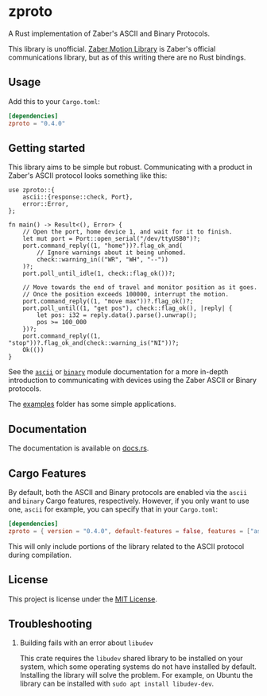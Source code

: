 # zproto

A Rust implementation of Zaber's ASCII and Binary Protocols.

This library is unofficial. [Zaber Motion Library](https://www.zaber.com/software)
is Zaber's official communications library, but as of this writing there are no Rust bindings.

## Usage

Add this to your `Cargo.toml`:

```toml
[dependencies]
zproto = "0.4.0"
```

## Getting started

This library aims to be simple but robust. Communicating with a product in Zaber's
ASCII protocol looks something like this:

```rust,no_run
use zproto::{
    ascii::{response::check, Port},
    error::Error,
};

fn main() -> Result<(), Error> {
    // Open the port, home device 1, and wait for it to finish.
    let mut port = Port::open_serial("/dev/ttyUSB0")?;
    port.command_reply((1, "home"))?.flag_ok_and(
        // Ignore warnings about it being unhomed.
        check::warning_in(("WR", "WH", "--"))
    )?;
    port.poll_until_idle(1, check::flag_ok())?;

    // Move towards the end of travel and monitor position as it goes.
    // Once the position exceeds 100000, interrupt the motion.
    port.command_reply((1, "move max"))?.flag_ok()?;
    port.poll_until((1, "get pos"), check::flag_ok(), |reply| {
        let pos: i32 = reply.data().parse().unwrap();
        pos >= 100_000
    })?;
    port.command_reply((1, "stop"))?.flag_ok_and(check::warning_is("NI"))?;
    Ok(())
}
```

See the [`ascii`](https://docs.rs/zproto/latest/zproto/ascii) or
[`binary`](https://docs.rs/zproto/latest/zproto/binary) module documentation for
a more in-depth introduction to communicating with devices using the Zaber ASCII
or Binary protocols.

The [examples](examples) folder has some simple applications.

## Documentation

The documentation is available on [docs.rs](https://docs.rs/zproto).

## Cargo Features

By default, both the ASCII and Binary protocols are enabled via the `ascii` and
`binary` Cargo features, respectively. However, if you only want to use one,
`ascii` for example, you can specify that in your `Cargo.toml`:

```toml
[dependencies]
zproto = { version = "0.4.0", default-features = false, features = ["ascii"] }
```

This will only include portions of the library related to the ASCII protocol
during compilation.

## License

This project is license under the [MIT License](LICENSE).

## Troubleshooting

1. Building fails with an error about `libudev`

    This crate requires the `libudev` shared library to be installed on your system, which some operating systems do not have installed by default.
    Installing the library will solve the problem.
    For example, on Ubuntu the library can be installed with `sudo apt install libudev-dev`.
